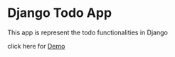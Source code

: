 # Django Todo App

This app is represent the todo functionalities in Django 

click here for [Demo](https://djangotodoapp-thorasaengineer.herokuapp.com/search/)
